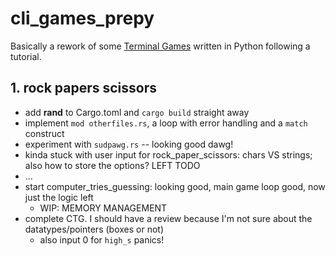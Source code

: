# cli_games_prepy

Basically a rework of some [Terminal Games](https://github.com/pabloqpacin/SLIT/tree/main/src/1-pythonTerminalGames) written in Python following a tutorial.

## 1. rock papers scissors

- add **rand** to Cargo.toml and `cargo build` straight away
- implement `mod otherfiles.rs`, a loop with error handling and a `match` construct
- experiment with `sudpawg.rs` -- looking good dawg!
- kinda stuck with user input for rock_paper_scissors: chars VS strings; also how to store the options? LEFT TODO
- ...
- start computer_tries_guessing: looking good, main game loop good, now just the logic left
  - WIP: MEMORY MANAGEMENT 
- complete CTG. I should have a review because I'm not sure about the datatypes/pointers (boxes or not)
  - also input 0 for `high_s` panics!